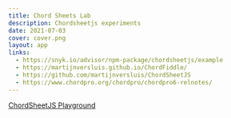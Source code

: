 ```yaml
---
title: Chord Sheets Lab
description: Chordsheetjs experiments
date: 2021-07-03
cover: cover.png
layout: app
links:
  - https://snyk.io/advisor/npm-package/chordsheetjs/example
  - https://martijnversluis.github.io/ChordFiddle/
  - https://github.com/martijnversluis/ChordSheetJS
  - https://www.chordpro.org/chordpro/chordpro6-relnotes/
---
```


<script setup>
import { defineClientComponent } from 'vitepress'

const ChordSheets = defineClientComponent(() => {
  return import('./ChordSheets.vue')
})
</script>

<ChordSheets/>

[ChordSheetJS Playground](https://github.com/martijnversluis/ChordSheetJS)
